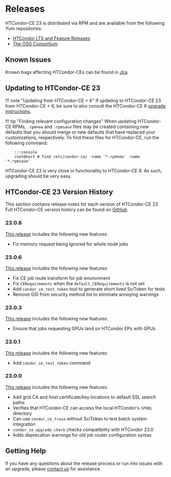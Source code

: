 Releases
========

HTCondor-CE 23 is distributed via RPM and are available from the following Yum repositories:

- [HTCondor LTS and Feature Releases](https://htcondor.org/htcondor/download/)
- [The OSG Consortium](https://osg-htc.org/docs/common/yum/)


Known Issues
------------

Known bugs affecting HTCondor-CEs can be found in
[Jira](https://opensciencegrid.atlassian.net/issues/?jql=project%20%3D%20HTCONDOR%20AND%20status%20not%20in%20(done%2C%20abandoned)%20and%20component%20%3D%20htcondor-ce%20and%20issuetype%20%3D%20bug)

Updating to HTCondor-CE 23
--------------------------

!!! note "Updating from HTCondor-CE < 6"
    If updating to HTCondor-CE 23 from HTCondor-CE < 6, be sure to also consult the HTCondor-CE 6
    [upgrade instructions](../v6/releases.md#600).

!!! tip "Finding relevant configuration changes"
    When updating HTCondor-CE RPMs, `.rpmnew` and `.rpmsave` files may be created containing new defaults that you
    should merge or new defaults that have replaced your customzations, respectively.
    To find these files for HTCondor-CE, run the following command:

        :::console
        root@host # find /etc/condor-ce/ -name '*.rpmnew' -name '*.rpmsave'

HTCondor-CE 23 is very close in functionality to HTCondor-CE 6.
As such, upgrading should be very easy.

HTCondor-CE 23 Version History
------------------------------

This section contains release notes for each version of HTCondor-CE 23.
Full HTCondor-CE version history can be found on [GitHub](https://github.com/htcondor/htcondor-ce/releases).

### 23.0.8 ###

[This release](https://github.com/htcondor/htcondor-ce/releases/tag/v23.0.8) includes the following new features:

-   Fix memory request being ignored for whole node jobs

### 23.0.6 ###

[This release](https://github.com/htcondor/htcondor-ce/releases/tag/v23.0.6) includes the following new features:

-   Fix CE job route transform for job environment
-   Fix `CERequirements` when the `default_CERequirements` is not set
-   Add `condor_ce_test_token` tool to generate short lived SciToken for tests
-   Remove GSI from security method list to eliminate annoying warnings

### 23.0.3 ###

[This release](https://github.com/htcondor/htcondor-ce/releases/tag/v23.0.3) includes the following new features:

-   Ensure that jobs requesting GPUs land on HTCondor EPs with GPUs

### 23.0.1 ###

[This release](https://github.com/htcondor/htcondor-ce/releases/tag/v23.0.1) includes the following new features:

-   Add `condor_ce_test_token` command

### 23.0.0 ###

[This release](https://github.com/htcondor/htcondor-ce/releases/tag/v23.0.0) includes the following new features:

-   Add grid CA and host certificate/key locations to default SSL search paths
-   Verifies that HTCondor-CE can access the local HTCondor's `SPOOL` directory
-   Can use `condor_ce_trace` without SciToken to test batch system integration
-   `condor_ce_upgrade_check` checks compatibility with HTCondor 23.0
-   Adds deprecation warnings for old job router configuration syntax

Getting Help
------------

If you have any questions about the release process or run into issues with an upgrade, please
[contact us](../index.md#contact-us) for assistance.
